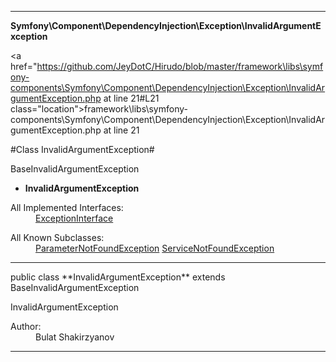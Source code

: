 
- - -

**Symfony\Component\DependencyInjection\Exception\InvalidArgumentException**


<a href="https://github.com/JeyDotC/Hirudo/blob/master/framework\libs\symfony-components\Symfony\Component\DependencyInjection\Exception\InvalidArgumentException.php at line 21#L21 class="location">framework\libs\symfony-components\Symfony\Component\DependencyInjection\Exception\InvalidArgumentException.php at line 21</a>

#Class InvalidArgumentException#

BaseInvalidArgumentException
* **InvalidArgumentException**


<dl>
<dt>All Implemented Interfaces:</dt>
<dd><a href="https://github.com/JeyDotC/Hirudo-docs/blob/master/symfony/component/dependencyinjection/exception/exceptioninterface.html">ExceptionInterface</a> </dd>
</dl>

<dl>
<dt>All Known Subclasses:</dt>
<dd><a href="https://github.com/JeyDotC/Hirudo-docs/blob/master/symfony/component/dependencyinjection/exception/parameternotfoundexception.html">ParameterNotFoundException</a> <a href="https://github.com/JeyDotC/Hirudo-docs/blob/master/symfony/component/dependencyinjection/exception/servicenotfoundexception.html">ServiceNotFoundException</a> </dd>
</dl>



- - -

<p class="signature">public  class **InvalidArgumentException**
extends BaseInvalidArgumentException

</p>

<div class="comment" id="overview_description"><p>InvalidArgumentException</p></div>

<dl>
<dt>Author:</dt>
<dd>Bulat Shakirzyanov <bulat@theopenskyproject.com></dd>
</dl>


- - -

